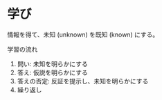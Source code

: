 # 学び

情報を得て、未知 (unknown) を既知 (known) にする。

学習の流れ

1. 問い: 未知を明らかにする
2. 答え: 仮説を明らかにする
3. 答えの否定: 反証を提示し、未知を明らかにする
4. 繰り返し
